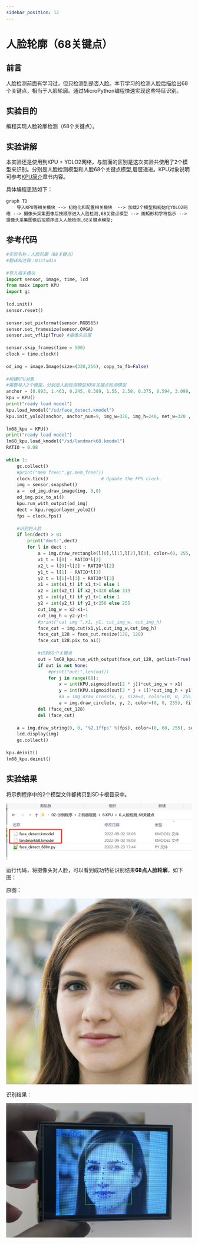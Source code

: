 ```yaml
---
sidebar_position: 12
---
```


# 人脸轮廓（68关键点）

## 前言
人脸检测前面有学习过，但只检测到是否人脸。本节学习的检测人脸后描绘出68个关键点，相当于人脸轮廓。通过MicroPython编程快速实现这些特征识别。

## 实验目的
编程实现人脸轮廓检测（68个关键点）。

## 实验讲解

本实验还是使用到KPU + YOLO2网络，与前面的区别是这次实验共使用了2个模型来识别。分别是人脸检测模型和人脸68个关键点模型,层层递进。KPU对象说明可参考[KPU简介](./kpu)章节内容。

具体编程思路如下：

```mermaid
graph TD
    导入KPU等相关模块 --> 初始化和配置相关模块  --> 加载2个模型和初始化YOLO2网络 --> 摄像头采集图像后按顺序进入人脸检测,68关键点模型 --> 画矩形和字符指示 --> 摄像头采集图像后按顺序进入人脸检测,68关键点模型;
```

## 参考代码

```python
#实验名称：人脸轮廓（68关键点）
#翻译和注释：01Studio

#导入相关模块
import sensor, image, time, lcd
from maix import KPU
import gc

lcd.init()
sensor.reset()

sensor.set_pixformat(sensor.RGB565)
sensor.set_framesize(sensor.QVGA)
sensor.set_vflip(True) #摄像头后置

sensor.skip_frames(time = 500)
clock = time.clock()

od_img = image.Image(size=(320,256), copy_to_fb=False)

#构建KPU对象
#需要导入2个模型，分别是人脸检测模型和68关键点检测模型
anchor = (0.893, 1.463, 0.245, 0.389, 1.55, 2.58, 0.375, 0.594, 3.099, 5.038, 0.057, 0.090, 0.567, 0.904, 0.101, 0.160, 0.159, 0.255)
kpu = KPU()
print("ready load model")
kpu.load_kmodel("/sd/face_detect.kmodel")
kpu.init_yolo2(anchor, anchor_num=9, img_w=320, img_h=240, net_w=320 , net_h=256 ,layer_w=10 ,layer_h=8, threshold=0.7, nms_value=0.2, classes=1)

lm68_kpu = KPU()
print("ready load model")
lm68_kpu.load_kmodel("/sd/landmark68.kmodel")
RATIO = 0.08

while 1:
    gc.collect()
    #print("mem free:",gc.mem_free())
    clock.tick()                    # Update the FPS clock.
    img = sensor.snapshot()
    a =  od_img.draw_image(img, 0,0)
    od_img.pix_to_ai()
    kpu.run_with_output(od_img)
    dect = kpu.regionlayer_yolo2()
    fps = clock.fps()

    #识别到人脸
    if len(dect) > 0:
        print("dect:",dect)
        for l in dect :
            a = img.draw_rectangle(l[0],l[1],l[2],l[3], color=(0, 255, 0))
            x1_t = l[0] - RATIO*l[2]
            x2_t = l[0]+l[2] + RATIO*l[2]
            y1_t = l[1] - RATIO*l[3]
            y2_t = l[1]+l[3] + RATIO*l[3]
            x1 = int(x1_t) if x1_t>1 else 1
            x2 = int(x2_t) if x2_t<320 else 319
            y1 = int(y1_t) if y1_t>1 else 1
            y2 = int(y2_t) if y2_t<256 else 255
            cut_img_w = x2-x1+1
            cut_img_h = y2-y1+1
            #print("cut img ",x1, y1, cut_img_w, cut_img_h)
            face_cut = img.cut(x1,y1,cut_img_w,cut_img_h)
            face_cut_128 = face_cut.resize(128, 128)
            face_cut_128.pix_to_ai()

            #识别68个关键点
            out = lm68_kpu.run_with_output(face_cut_128, getlist=True)
            if out is not None:
                #print("out:",len(out))
                for j in range(68):
                    x = int(KPU.sigmoid(out[2 * j])*cut_img_w + x1)
                    y = int(KPU.sigmoid(out[2 * j + 1])*cut_img_h + y1)
                    #a = img.draw_cross(x, y, size=1, color=(0, 0, 255))
                    a = img.draw_circle(x, y, 2, color=(0, 0, 255), fill=True)
            del (face_cut_128)
            del (face_cut)

    a = img.draw_string(0, 0, "%2.1ffps" %(fps), color=(0, 60, 255), scale=2.0)
    lcd.display(img)
    gc.collect()

kpu.deinit()
lm68_kpu.deinit()
```

## 实验结果

将示例程序中的2个模型文件都拷贝到SD卡根目录中。

![face_outline](./img/face_outline/face_outline1.png)

运行代码，将摄像头对人脸，可以看到成功特征识别结果**68点人脸轮廓**，如下图：

原图：

![face_outline](./img/face_outline/face_outline2.jpg)

识别结果：

![face_outline](./img/face_outline/face_outline3.png)